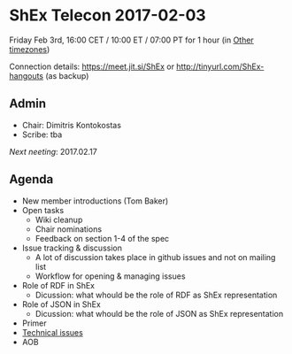 # ShEx Telecon 2017-02-03

Friday Feb 3rd, 16:00 CET / 10:00 ET / 07:00 PT for 1 hour
(in [Other timezones](https://www.timeanddate.com/worldclock/fixedtime.html?msg=ShEx+CG+meeting&amp;iso=20170203T16&amp;p1=37&amp;ah=1))

Connection details: https://meet.jit.si/ShEx or http://tinyurl.com/ShEx-hangouts (as backup)


## Admin

 * Chair: Dimitris Kontokostas
 * Scribe: tba

*Next neeting*: 2017.02.17

## Agenda 

 * New member introductions (Tom Baker)
 * Open tasks
   * Wiki cleanup
   * Chair nominations
   * Feedback on section 1-4 of the spec
 * Issue tracking & discussion
   * A lot of discussion takes place in github issues and not on mailing list
   * Workflow for opening & managing issues
 * Role of RDF in ShEx
   * Dicussion: what whould be the role of RDF as ShEx representation
 * Role of JSON in ShEx
   * Dicussion: what whould be the role of JSON as ShEx representation
 * Primer 
 * [Technical issues](https://github.com/shexSpec/shex/issues?q=is%3Aopen+is%3Aissue+milestone%3A2.0)
 * AOB 
